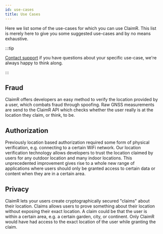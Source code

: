 ```yaml
---
id: use-cases
title: Use Cases
---
```


Here we list some of the use-cases for which you can use ClaimR. This list is merely here to give you some suggested use-cases and by no means exhaustive.

:::tip

[Contact support](mailto:support@claimr.tools) if you have questions about your specific use-case, we're always happy to think along.

:::

## Fraud

ClaimR offers developers an easy method to verify the location provided by a user, which combats fraud through spoofing. Raw GNSS measurements are send to the ClaimR API which checks whether the user really is at the location they claim, or think, to be.

## Authorization

Previously location based authorization required some form of physical verification, e.g. connecting to a certain WiFi network. Our location verification technology allows developers to trust the location claimed by users for any outdoor location and many indoor locations. This unprecedented improvement gives rise to a whole new range of applications where users should only be granted access to certain data or content when they are in a certain area.

## Privacy

ClaimR lets your users create cryptographically secured "claims" about their location. Claims allows users to prove something about their location without exposing their exact location. A claim could be that the user is within a certain area, e.g. a certain garden, city, or continent. Only ClaimR would have had access to the exact location of the user while granting the claim.
